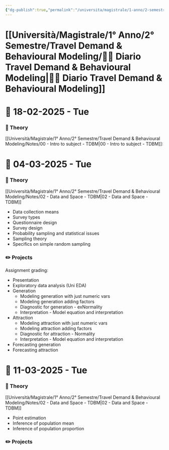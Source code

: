 ```yaml
---
{"dg-publish":true,"permalink":"/universita/magistrale/1-anno/2-semestre/travel-demand-and-behavioural-modeling/diario-travel-demand-and-behavioural-modeling/"}
---
```


# [[Università/Magistrale/1° Anno/2° Semestre/Travel Demand & Behavioural Modeling/🧠📔 Diario Travel Demand & Behavioural Modeling\|🧠📔 Diario Travel Demand & Behavioural Modeling]]


# 📆  18-02-2025 - Tue

### 📝 Theory

[[Università/Magistrale/1° Anno/2° Semestre/Travel Demand & Behavioural Modeling/Notes/00 - Intro to subject - TDBM\|00 - Intro to subject - TDBM]]:


# 📆  04-03-2025 - Tue

### 📝 Theory

[[Università/Magistrale/1° Anno/2° Semestre/Travel Demand & Behavioural Modeling/Notes/02 - Data and Space - TDBM\|02 - Data and Space - TDBM]]
- Data collection means
- Survey types
- Questionnaire design
- Survey design
- Probability sampling and statistical issues
- Sampling theory
- Specifics on simple random sampling
### ✏️ Projects

Assignment grading:
- Presentation
- Exploratory data analysis (Uni EDA)
- Generation
	- Modeling generation with just numeric vars
	- Modeling generation adding factors
	- Diagnostic for generation - exNormality
	- Interpretation - Model equation and interpretation
- Attraction
	- Modeling attraction with just numeric vars
	- Modeling attraction adding factors
	- Diagnostic for attraction	- Normality
	- Interpretation - Model equation and interpretation
- Forecasting generation
- Forecasting attraction


# 📆  11-03-2025 - Tue

### 📝 Theory

[[Università/Magistrale/1° Anno/2° Semestre/Travel Demand & Behavioural Modeling/Notes/02 - Data and Space - TDBM\|02 - Data and Space - TDBM]]
- Point estimation
- Inference of population mean
- Inference of population proportion



### ✏️ Projects
